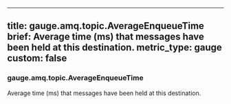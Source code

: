 
---
title: gauge.amq.topic.AverageEnqueueTime
brief: Average time (ms) that messages have been held at this destination.
metric_type: gauge
custom: false
---
### gauge.amq.topic.AverageEnqueueTime

Average time (ms) that messages have been held at this destination.
